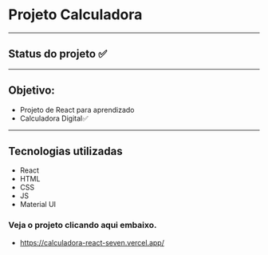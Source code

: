 # Projeto Calculadora
---
## Status do projeto ✅
---
## Objetivo: 
- Projeto de React para aprendizado 
- Calculadora Digital✅
---
## Tecnologias utilizadas
- React
- HTML
- CSS
- JS
- Material UI


### Veja o projeto clicando aqui embaixo.
- https://calculadora-react-seven.vercel.app/


 













